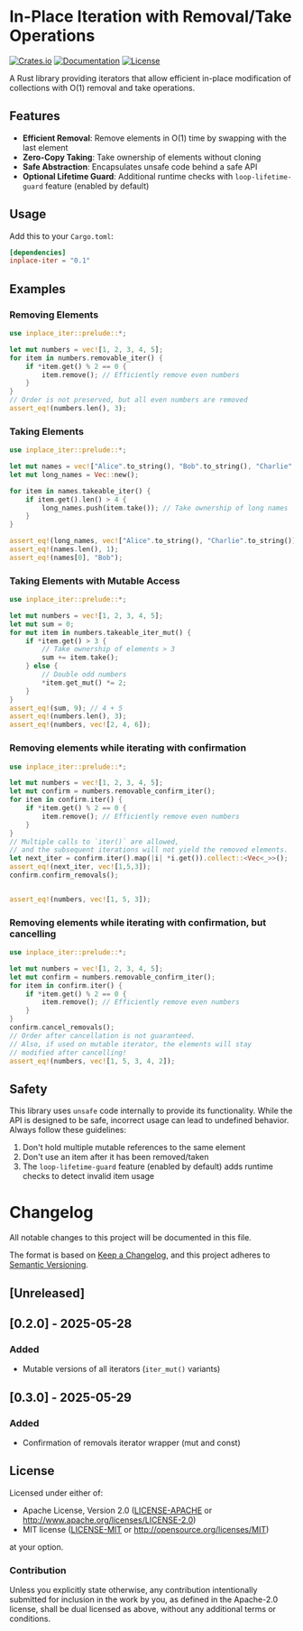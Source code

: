 # In-Place Iteration with Removal/Take Operations

[![Crates.io](https://img.shields.io/crates/v/inplace-iter)](https://crates.io/crates/inplace-iter)
[![Documentation](https://docs.rs/inplace-iter/badge.svg)](https://docs.rs/inplace-iter)
[![License](https://img.shields.io/crates/l/inplace-iter)](LICENSE-MIT)

A Rust library providing iterators that allow efficient in-place modification of collections
with O(1) removal and take operations.

## Features

- **Efficient Removal**: Remove elements in O(1) time by swapping with the last element
- **Zero-Copy Taking**: Take ownership of elements without cloning
- **Safe Abstraction**: Encapsulates unsafe code behind a safe API
- **Optional Lifetime Guard**: Additional runtime checks with `loop-lifetime-guard` feature (enabled by default)

## Usage

Add this to your `Cargo.toml`:

```toml
[dependencies]
inplace-iter = "0.1"
```

## Examples

### Removing Elements

```rust
use inplace_iter::prelude::*;

let mut numbers = vec![1, 2, 3, 4, 5];
for item in numbers.removable_iter() {
    if *item.get() % 2 == 0 {
        item.remove(); // Efficiently remove even numbers
    }
}
// Order is not preserved, but all even numbers are removed
assert_eq!(numbers.len(), 3);
```

### Taking Elements

```rust
use inplace_iter::prelude::*;

let mut names = vec!["Alice".to_string(), "Bob".to_string(), "Charlie".to_string()];
let mut long_names = Vec::new();

for item in names.takeable_iter() {
    if item.get().len() > 4 {
        long_names.push(item.take()); // Take ownership of long names
    }
}

assert_eq!(long_names, vec!["Alice".to_string(), "Charlie".to_string()]);
assert_eq!(names.len(), 1);
assert_eq!(names[0], "Bob");
```
### Taking Elements with Mutable Access
```rust
use inplace_iter::prelude::*;

let mut numbers = vec![1, 2, 3, 4, 5];
let mut sum = 0;
for mut item in numbers.takeable_iter_mut() {
    if *item.get() > 3 {
        // Take ownership of elements > 3
        sum += item.take();
    } else {
        // Double odd numbers
        *item.get_mut() *= 2;
    }
}
assert_eq!(sum, 9); // 4 + 5
assert_eq!(numbers.len(), 3);
assert_eq!(numbers, vec![2, 4, 6]);
```

### Removing elements while iterating with confirmation
```rust
use inplace_iter::prelude::*;

let mut numbers = vec![1, 2, 3, 4, 5];
let mut confirm = numbers.removable_confirm_iter();
for item in confirm.iter() {
    if *item.get() % 2 == 0 {
        item.remove(); // Efficiently remove even numbers
    }
}
// Multiple calls to `iter()` are allowed,
// and the subsequent iterations will not yield the removed elements.
let next_iter = confirm.iter().map(|i| *i.get()).collect::<Vec<_>>();
assert_eq!(next_iter, vec![1,5,3]);
confirm.confirm_removals();


assert_eq!(numbers, vec![1, 5, 3]);
```

### Removing elements while iterating with confirmation, but cancelling
```rust
use inplace_iter::prelude::*;

let mut numbers = vec![1, 2, 3, 4, 5];
let mut confirm = numbers.removable_confirm_iter();
for item in confirm.iter() {
    if *item.get() % 2 == 0 {
        item.remove(); // Efficiently remove even numbers
    }
}
confirm.cancel_removals();
// Order after cancellation is not guaranteed. 
// Also, if used on mutable iterator, the elements will stay
// modified after cancelling!
assert_eq!(numbers, vec![1, 5, 3, 4, 2]);
```
## Safety

This library uses `unsafe` code internally to provide its functionality. While the API is designed to be safe, incorrect usage can lead to undefined behavior. Always follow these guidelines:

1. Don't hold multiple mutable references to the same element
2. Don't use an item after it has been removed/taken
3. The `loop-lifetime-guard` feature (enabled by default) adds runtime checks to detect invalid item usage


# Changelog

All notable changes to this project will be documented in this file.

The format is based on [Keep a Changelog](https://keepachangelog.com/en/1.0.0/),
and this project adheres to [Semantic Versioning](https://semver.org/spec/v2.0.0.html).

## [Unreleased]

## [0.2.0] - 2025-05-28
### Added
- Mutable versions of all iterators (`iter_mut()` variants)

## [0.3.0] - 2025-05-29
### Added
- Confirmation of removals iterator wrapper (mut and const)


## License

Licensed under either of:

 * Apache License, Version 2.0 ([LICENSE-APACHE](LICENSE-APACHE) or http://www.apache.org/licenses/LICENSE-2.0)
 * MIT license ([LICENSE-MIT](LICENSE-MIT) or http://opensource.org/licenses/MIT)

at your option.

### Contribution

Unless you explicitly state otherwise, any contribution intentionally submitted
for inclusion in the work by you, as defined in the Apache-2.0 license, shall be
dual licensed as above, without any additional terms or conditions.
